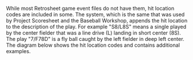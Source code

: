 While most Retrosheet game event files do not have them, hit location codes are included in some. 
The system, which is the same that was used by Project Scoresheet and the Baseball Workshop, appends the hit location to the description of the play. 
For example "S8/L8S" means a single played by the center fielder that was a line drive (L) landing in short center (8S). 
The play "7/F78D" is a fly ball caught by the left fielder in deep left center. 
The diagram below shows the hit location codes and contains additional examples.